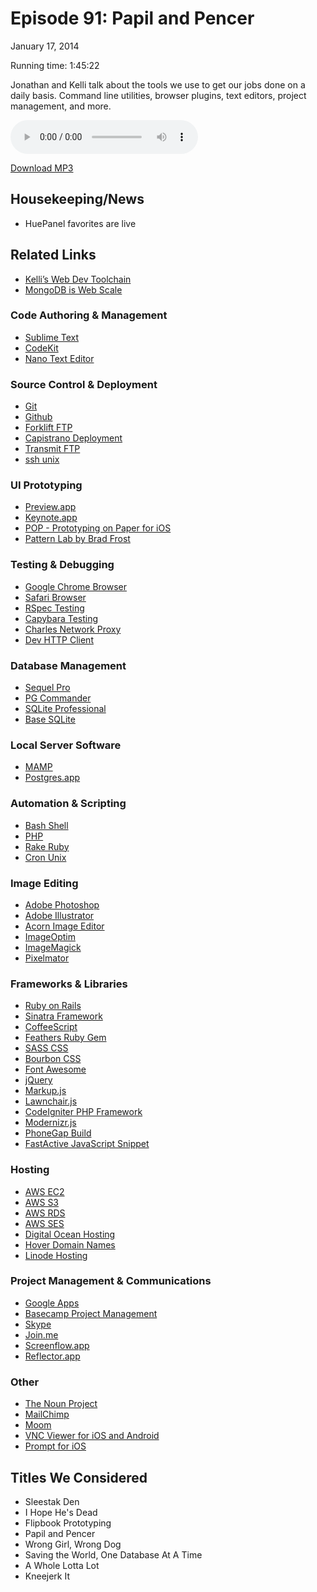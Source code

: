 Episode 91: Papil and Pencer
====
January 17, 2014

Running time: 1:45:22

Jonathan and Kelli talk about the tools we use to get our jobs done on a daily basis. Command line utilities, browser plugins, text editors, project management, and more.

<audio preload="auto" controls>
    <source src="https://s3.amazonaws.com/nitch/Episode_91_Papil_and_Pencer.mp3" type="audio/mpeg" />
    <source src="https://s3.amazonaws.com/nitch/Episode_91_Papil_and_Pencer.ogg" type="audio/ogg" />
    Your browser does not support HTML5 audio. Please download the episode using the link below.
</audio>

[Download MP3](https://s3.amazonaws.com/nitch/Episode_91_Papil_and_Pencer.mp3 "Episode 91: Papil and Pencer")

## Housekeeping/News

* HuePanel favorites are live

## Related Links

* [Kelli’s Web Dev Toolchain](http://kellishaver.com/blog/toolchain)
* [MongoDB is Web Scale](http://www.youtube.com/watch?v=b2F-DItXtZs)

### Code Authoring & Management

* [Sublime Text](http://www.sublimetext.com/ "Sublime Text: The text editor you'll fall in love with")
* [CodeKit](http://incident57.com/codekit/ "CodeKit — THE Mac App For Web Developers")
* [Nano Text Editor](http://www.nano-editor.org/ "GNU nano")

### Source Control & Deployment

* [Git](http://git-scm.com/ "Git")
* [Github](https://github.com/ "GitHub · Build software better, together.")
* [Forklift FTP](http://www.binarynights.com/ "Binarynights")
* [Capistrano Deployment](https://github.com/capistrano/capistrano/wiki "Home · capistrano/capistrano Wiki · GitHub")
* [Transmit FTP](http://panic.com/transmit/ "Panic - Transmit - The ultimate Mac OS X FTP + SFTP + S3 app")
* [ssh unix](http://linux.about.com/od/commands/l/blcmdl1_ssh.htm "")

### UI Prototyping

* [Preview.app](http://en.wikipedia.org/wiki/Preview_(Mac_OS))
* [Keynote.app](https://itunes.apple.com/us/app/keynote/id361285480?mt=8 "Keynote on the App Store on iTunes")
* [POP - Prototyping on Paper for iOS](https://itunes.apple.com/us/app/pop-prototyping-on-paper/id555647796?mt=8)
* [Pattern Lab by Brad Frost](http://pattern-lab.info/ "Pattern Lab | Build Atomic Design Systems")

### Testing & Debugging

* [Google Chrome Browser](https://www.google.com/intl/en/chrome/browser/ "")
* [Safari Browser](http://www.apple.com/safari/ "Apple - Safari - Browse the web in smarter, more powerful ways.")
* [RSpec Testing](http://rspec.info/)
* [Capybara Testing](https://github.com/jnicklas/capybara "jnicklas/capybara · GitHub")
* [Charles Network Proxy](http://www.charlesproxy.com/ "Charles Web Debugging Proxy &bull; HTTP Monitor / HTTP Proxy / HTTPS &amp; SSL Proxy / Reverse Proxy")
* [Dev HTTP Client](https://chrome.google.com/webstore/detail/dev-http-client/aejoelaoggembcahagimdiliamlcdmfm?hl=en "Chrome Web Store - Dev HTTP Client")

### Database Management

* [Sequel Pro](http://www.sequelpro.com/ "Sequel Pro")
* [PG Commander](https://eggerapps.at/pgcommander/ "PG Commander, a PostgreSQL client for Mac")
* [SQLite Professional](http://www.sqlitepro.com/ "SQLite")
* [Base SQLite](http://menial.co.uk/base/ "Menial &raquo; Base 2")

### Local Server Software

* [MAMP](http://www.mamp.info/en/index.html "MAMP: Mac, Apache, MySQL, PHP")
* [Postgres.app](http://postgresapp.com/ "Postgres.app | the easiest way to run PostgreSQL on the Mac")

### Automation & Scripting

* [Bash Shell](http://en.wikipedia.org/wiki/Bash_(Unix_shell) "Bash (Unix shell) - Wikipedia, the free encyclopedia")
* [PHP](http://php.net/ "PHP: Hypertext Preprocessor")
* [Rake Ruby](http://rake.rubyforge.org/ "Rake -- Ruby Make")
* [Cron Unix](http://en.wikipedia.org/wiki/Cron "cron - Wikipedia, the free encyclopedia")

### Image Editing

* [Adobe Photoshop](http://www.adobe.com/products/photoshopfamily.html "Photo editing programs, photo editing software | Adobe Photoshop family")
* [Adobe Illustrator](http://www.adobe.com/products/illustrator.html "Download Adobe Illustrator graphic design software | Adobe Illustrator CC")
* [Acorn Image Editor](http://www.flyingmeat.com/acorn/ "Acorn 4, a great Mac OS X picture and photo editor, built for humans.")
* [ImageOptim](http://imageoptim.com/ "ImageOptim — better Save For Web")
* [ImageMagick](http://www.imagemagick.org/script/index.php "ImageMagick: Convert, Edit, Or Compose Bitmap Images")
* [Pixelmator](http://www.pixelmator.com/ "Pixelmator")

### Frameworks & Libraries

* [Ruby on Rails](http://rubyonrails.org/ "Ruby on Rails")
* [Sinatra Framework](http://www.sinatrarb.com/ "Sinatra")
* [CoffeeScript](http://coffeescript.org/ "CoffeeScript")
* [Feathers Ruby Gem](http://rubygems.org/gems/feathers "feathers | RubyGems.org | your community gem host")
* [SASS CSS](http://sass-lang.com/ "Sass: Syntactically Awesome Style Sheets")
* [Bourbon CSS](http://bourbon.io/ "Bourbon - A Sass Mixin Library")
* [Font Awesome](http://fontawesome.io/ "Font Awesome, the iconic font designed for Bootstrap")
* [jQuery](http://jquery.com/ "jQuery")
* [Markup.js](https://github.com/adammark/Markup.js/ "adammark/Markup.js · GitHub")
* [Lawnchair.js](http://brian.io/lawnchair/ "Lawnchair: Simple JSON Storage")
* [CodeIgniter PHP Framework](http://ellislab.com/codeigniter "CodeIgniter /&nbsp;EllisLab")
* [Modernizr.js](http://modernizr.com/ "Modernizr: the feature detection library for HTML5/CSS3")
* [PhoneGap Build](https://build.phonegap.com/ "Adobe PhoneGap Build")
* [FastActive JavaScript Snippet](https://github.com/jonathanstark/FastActive "jonathanstark/FastActive · GitHub")

### Hosting

* [AWS EC2](http://aws.amazon.com/ec2/ "AWS | Amazon Elastic Compute Cloud (EC2) – Scalable Cloud Servers")
* [AWS S3](http://aws.amazon.com/s3/ "AWS | Amazon Simple Storage Service (S3) &ndash; Cloud Storage")
* [AWS RDS](http://aws.amazon.com/rds/ "AWS | Amazon RDS - Cloud Relational Database Service")
* [AWS SES](http://aws.amazon.com/ses/ "AWS | Amazon Simple Email Service (SES) &ndash; Reliable Email-Sending Service")
* [Digital Ocean Hosting](https://www.digitalocean.com/ "SSD Cloud Server, VPS Server, Simple Cloud Hosting by DigitalOcean")
* [Hover Domain Names](https://www.hover.com/ "Hover - domain name and email management made simple")
* [Linode Hosting](https://www.linode.com/ "Linode - Cloud Hosting for Developers")

### Project Management & Communications

* [Google Apps](http://www.google.com/enterprise/apps/business/ "")
* [Basecamp Project Management](https://basecamp.com/ "Project management software, online collaboration: Basecamp")
* [Skype](http://www.skype.com/en/ "Skype - Free internet calls and online cheap calls to phones and mobiles")
* [Join.me](https://join.me/ "join.me – Free Screen Sharing and Online Meetings")
* [Screenflow.app](http://www.telestream.net/screenflow/overview.htm "Screen Recording  Software - Overview - Telestream ScreenFlow")
* [Reflector.app](http://www.airsquirrels.com/reflector/ "Reflector Airplay Receiver - Mirror an iPhone or iPad to a Mac or PC")

### Other

* [The Noun Project](http://thenounproject.com/ "NounProject")
* [MailChimp](http://mailchimp.com/ "Send Better Email | MailChimp")
* [Moom](http://manytricks.com/moom/ "Moom &middot; Many Tricks")
* [VNC Viewer for iOS and Android](http://www.crunchbase.com/product/vnc-viewer-for-ipad-and-iphone)
* [Prompt for iOS](http://panic.com/prompt/ "Panic - Prompt, nice SSH for iOS - Support")

## Titles We Considered

* Sleestak Den
* I Hope He's Dead
* Flipbook Prototyping
* Papil and Pencer
* Wrong Girl, Wrong Dog
* Saving the World, One Database At A Time
* A Whole Lotta Lot
* Kneejerk It